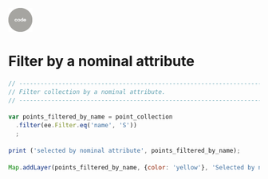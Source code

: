 ![code](../../images/code.png)  

# Filter by a nominal attribute  

```js
// ----------------------------------------------------------------------------
// Filter collection by a nominal attribute.
// ----------------------------------------------------------------------------

var points_filtered_by_name = point_collection
  .filter(ee.Filter.eq('name', 'S'))
  ;

print ('selected by nominal attribute', points_filtered_by_name);

Map.addLayer(points_filtered_by_name, {color: 'yellow'}, 'Selected by name',0);

```
